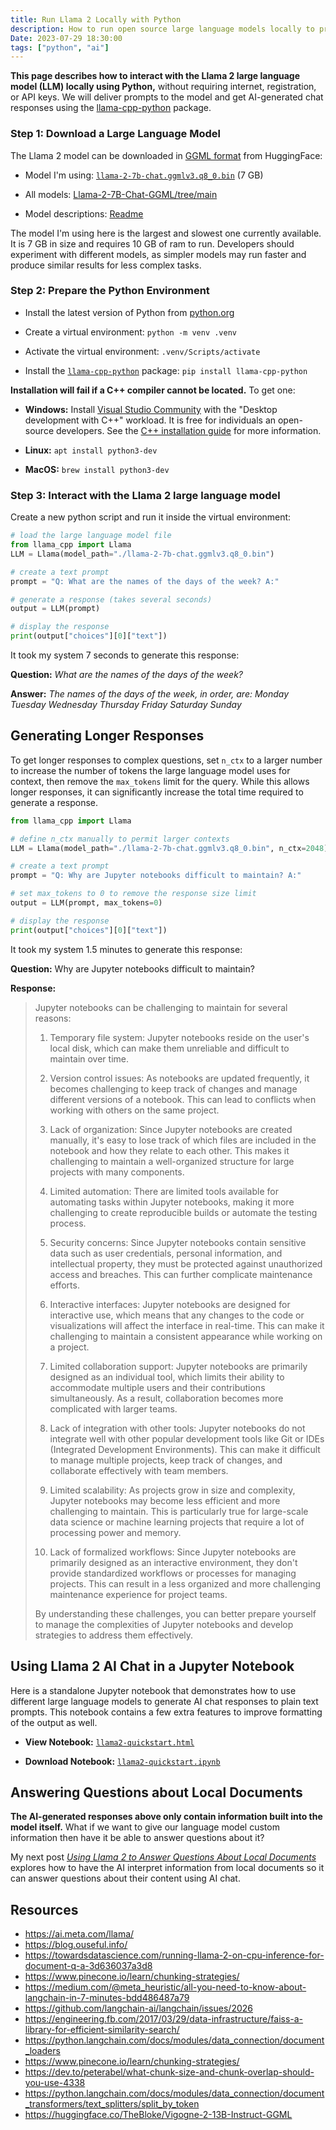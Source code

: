 ```yaml
---
title: Run Llama 2 Locally with Python
description: How to run open source large language models locally to provide AI chat responses to text prompts
Date: 2023-07-29 18:30:00
tags: ["python", "ai"]
---
```


**This page describes how to interact with the Llama 2 large language model (LLM) locally using Python,** without requiring internet, registration, or API keys. We will deliver prompts to the model and get AI-generated chat responses using the [llama-cpp-python](https://pypi.org/project/llama-cpp-python/) package.

### Step 1: Download a Large Language Model
The Llama 2 model can be downloaded in [GGML format](https://github.com/ggerganov/ggml) from HuggingFace:

* Model I'm using: [`llama-2-7b-chat.ggmlv3.q8_0.bin`](https://huggingface.co/TheBloke/Llama-2-7B-Chat-GGML/blob/main/llama-2-7b-chat.ggmlv3.q8_0.bin) (7 GB)

* All models: [Llama-2-7B-Chat-GGML/tree/main](https://huggingface.co/TheBloke/Llama-2-7B-Chat-GGML/tree/main)

* Model descriptions: [Readme](https://huggingface.co/TheBloke/Llama-2-7B-Chat-GGML#provided-files)

The model I'm using here is the largest and slowest one currently available. It is 7 GB in size and requires 10 GB of ram to run. Developers should experiment with different models, as simpler models may run faster and produce similar results for less complex tasks.

### Step 2: Prepare the Python Environment

* Install the latest version of Python from [python.org](https://www.python.org/)

* Create a virtual environment: `python -m venv .venv`

* Activate the virtual environment: `.venv/Scripts/activate`

* Install the [`llama-cpp-python`](https://pypi.org/project/llama-cpp-python/) package: `pip install llama-cpp-python`

**Installation will fail if a C++ compiler cannot be located.** To get one:

* **Windows:** Install [Visual Studio Community](https://visualstudio.microsoft.com/vs/community/) with the "Desktop development with C++" workload. It is free for individuals an open-source developers. See the [C++ installation guide](https://learn.microsoft.com/en-us/cpp/build/vscpp-step-0-installation) for more information.


* **Linux:** `apt install python3-dev`

* **MacOS:** `brew install python3-dev`


### Step 3: Interact with the Llama 2 large language model

Create a new python script and run it inside the virtual environment:

```py
# load the large language model file
from llama_cpp import Llama
LLM = Llama(model_path="./llama-2-7b-chat.ggmlv3.q8_0.bin")

# create a text prompt
prompt = "Q: What are the names of the days of the week? A:"

# generate a response (takes several seconds)
output = LLM(prompt)

# display the response
print(output["choices"][0]["text"])
```

It took my system 7 seconds to generate this response:

**Question:** _What are the names of the days of the week?_

**Answer:** _The names of the days of the week, in order, are: Monday Tuesday Wednesday Thursday Friday Saturday Sunday_

## Generating Longer Responses

To get longer responses to complex questions, set `n_ctx` to a larger number to increase the number of tokens the large language model uses for context, then remove the `max_tokens` limit for the query. While this allows longer responses, it can significantly increase the total time required to generate a response.

```py
from llama_cpp import Llama

# define n_ctx manually to permit larger contexts
LLM = Llama(model_path="./llama-2-7b-chat.ggmlv3.q8_0.bin", n_ctx=2048)

# create a text prompt
prompt = "Q: Why are Jupyter notebooks difficult to maintain? A:"

# set max_tokens to 0 to remove the response size limit
output = LLM(prompt, max_tokens=0)

# display the response
print(output["choices"][0]["text"])
```

It took my system 1.5 minutes to generate this response:

**Question:** Why are Jupyter notebooks difficult to maintain? 

**Response:**
> Jupyter notebooks can be challenging to maintain for several reasons: 
> 
> 1. Temporary file system: Jupyter notebooks reside on the user's local disk, which can make them unreliable and difficult to maintain over time. 
> 
> 2. Version control issues: As notebooks are updated frequently, it becomes challenging to keep track of changes and manage different versions of a notebook. This can lead to conflicts when working with others on the same project. 
> 
> 3. Lack of organization: Since Jupyter notebooks are created manually, it's easy to lose track of which files are included in the notebook and how they relate to each other. This makes it challenging to maintain a well-organized structure for large projects with many components. 
> 
> 4. Limited automation: There are limited tools available for automating tasks within Jupyter notebooks, making it more challenging to create reproducible builds or automate the testing process. 
> 
> 5. Security concerns: Since Jupyter notebooks contain sensitive data such as user credentials, personal information, and intellectual property, they must be protected against unauthorized access and breaches. This can further complicate maintenance efforts. 
> 
> 6. Interactive interfaces: Jupyter notebooks are designed for interactive use, which means that any changes to the code or visualizations will affect the interface in real-time. This can make it challenging to maintain a consistent appearance while working on a project. 
> 
> 7. Limited collaboration support: Jupyter notebooks are primarily designed as an individual tool, which limits their ability to accommodate multiple users and their contributions simultaneously. As a result, collaboration becomes more complicated with larger teams. 
> 
> 8. Lack of integration with other tools: Jupyter notebooks do not integrate well with other popular development tools like Git or IDEs (Integrated Development Environments). This can make it difficult to manage multiple projects, keep track of changes, and collaborate effectively with team members. 
> 
> 9. Limited scalability: As projects grow in size and complexity, Jupyter notebooks may become less efficient and more challenging to maintain. This is particularly true for large-scale data science or machine learning projects that require a lot of processing power and memory. 
> 
> 10. Lack of formalized workflows: Since Jupyter notebooks are primarily designed as an interactive environment, they don't provide standardized workflows or processes for managing projects. This can result in a less organized and more challenging maintenance experience for project teams. 
> 
> By understanding these challenges, you can better prepare yourself to manage the complexities of Jupyter notebooks and develop strategies to address them effectively.

## Using Llama 2 AI Chat in a Jupyter Notebook

Here is a standalone Jupyter notebook that demonstrates how to use different large language models to generate AI chat responses to plain text prompts. This notebook contains a few extra features to improve formatting of the output as well.

* **View Notebook:** [`llama2-quickstart.html`](https://swharden.com/static/2023/07/30/llama2-quickstart.html)

* **Download Notebook:** [`llama2-quickstart.ipynb`](https://swharden.com/static/2023/07/30/llama2-quickstart.ipynb.zip)
  
## Answering Questions about Local Documents

**The AI-generated responses above only contain information built into the model itself.** What if we want to give our language model custom information then have it be able to answer questions about it? 

My next post [_Using Llama 2 to Answer Questions About Local Documents_](/blog/2023-07-30-ai-document-qa/) explores how to have the AI interpret information from local documents so it can answer questions about their content using AI chat.

## Resources
* https://ai.meta.com/llama/
* https://blog.ouseful.info/
* https://towardsdatascience.com/running-llama-2-on-cpu-inference-for-document-q-a-3d636037a3d8
* https://www.pinecone.io/learn/chunking-strategies/
* https://medium.com/@meta_heuristic/all-you-need-to-know-about-langchain-in-7-minutes-bdd486487a79
* https://github.com/langchain-ai/langchain/issues/2026
* https://engineering.fb.com/2017/03/29/data-infrastructure/faiss-a-library-for-efficient-similarity-search/
* https://python.langchain.com/docs/modules/data_connection/document_loaders
* https://www.pinecone.io/learn/chunking-strategies/
* https://dev.to/peterabel/what-chunk-size-and-chunk-overlap-should-you-use-4338
* https://python.langchain.com/docs/modules/data_connection/document_transformers/text_splitters/split_by_token
* https://huggingface.co/TheBloke/Vigogne-2-13B-Instruct-GGML
